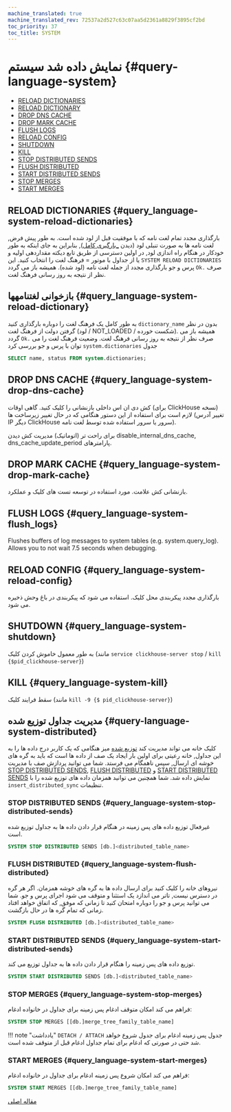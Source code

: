 ```yaml
---
machine_translated: true
machine_translated_rev: 72537a2d527c63c07aa5d2361a8829f3895cf2bd
toc_priority: 37
toc_title: SYSTEM
---
```


# نمایش داده شد سیستم {#query-language-system}

-   [RELOAD DICTIONARIES](#query_language-system-reload-dictionaries)
-   [RELOAD DICTIONARY](#query_language-system-reload-dictionary)
-   [DROP DNS CACHE](#query_language-system-drop-dns-cache)
-   [DROP MARK CACHE](#query_language-system-drop-mark-cache)
-   [FLUSH LOGS](#query_language-system-flush_logs)
-   [RELOAD CONFIG](#query_language-system-reload-config)
-   [SHUTDOWN](#query_language-system-shutdown)
-   [KILL](#query_language-system-kill)
-   [STOP DISTRIBUTED SENDS](#query_language-system-stop-distributed-sends)
-   [FLUSH DISTRIBUTED](#query_language-system-flush-distributed)
-   [START DISTRIBUTED SENDS](#query_language-system-start-distributed-sends)
-   [STOP MERGES](#query_language-system-stop-merges)
-   [START MERGES](#query_language-system-start-merges)

## RELOAD DICTIONARIES {#query_language-system-reload-dictionaries}

بارگذاری مجدد تمام لغت نامه که با موفقیت قبل از لود شده است.
به طور پیش فرض, لغت نامه ها به صورت تنبلی لود (دیدن [_بارگیری کامل](../../operations/server-configuration-parameters/settings.md#server_configuration_parameters-dictionaries_lazy_load)), بنابراین به جای اینکه به طور خودکار در هنگام راه اندازی لود, در اولین دسترسی از طریق تابع دیکته مقداردهی اولیه و یا از جداول با موتور = فرهنگ لغت را انتخاب کنید. این `SYSTEM RELOAD DICTIONARIES` پرس و جو بارگذاری مجدد از جمله لغت نامه (لود شده).
همیشه باز می گردد `Ok.` صرف نظر از نتیجه به روز رسانی فرهنگ لغت.

## بازخوانی لغتنامهها {#query_language-system-reload-dictionary}

به طور کامل یک فرهنگ لغت را دوباره بارگذاری کنید `dictionary_name` بدون در نظر گرفتن دولت از فرهنگ لغت (لود / NOT_LOADED / شکست خورده).
همیشه باز می گردد `Ok.` صرف نظر از نتیجه به روز رسانی فرهنگ لغت.
وضعیت فرهنگ لغت را می توان با پرس و جو بررسی کرد `system.dictionaries` جدول

``` sql
SELECT name, status FROM system.dictionaries;
```

## DROP DNS CACHE {#query_language-system-drop-dns-cache}

کش دی ان اس داخلی بازنشانی را کلیک کنید. گاهی اوقات (برای ClickHouse نسخه) لازم است برای استفاده از این دستور هنگامی که در حال تغییر زیرساخت ها (تغییر آدرس IP دیگر ClickHouse سرور یا سرور استفاده شده توسط لغت نامه).

برای راحت تر (اتوماتیک) مدیریت کش دیدن disable_internal_dns_cache, dns_cache_update_period پارامترهای.

## DROP MARK CACHE {#query_language-system-drop-mark-cache}

بازنشانی کش علامت. مورد استفاده در توسعه تست های کلیک و عملکرد.

## FLUSH LOGS {#query_language-system-flush_logs}

Flushes buffers of log messages to system tables (e.g. system.query_log). Allows you to not wait 7.5 seconds when debugging.

## RELOAD CONFIG {#query_language-system-reload-config}

بارگذاری مجدد پیکربندی محل کلیک. استفاده می شود که پیکربندی در باغ وحش ذخیره می شود.

## SHUTDOWN {#query_language-system-shutdown}

به طور معمول خاموش کردن کلیک (مانند `service clickhouse-server stop` / `kill {$pid_clickhouse-server}`)

## KILL {#query_language-system-kill}

سقط فرایند کلیک (مانند `kill -9 {$ pid_clickhouse-server}`)

## مدیریت جداول توزیع شده {#query-language-system-distributed}

کلیک خانه می تواند مدیریت کند [توزیع شده](../../engines/table-engines/special/distributed.md) میز هنگامی که یک کاربر درج داده ها را به این جداول, خانه رعیتی برای اولین بار ایجاد یک صف از داده ها است که باید به گره های خوشه ای ارسال, سپس ناهمگام می فرستد. شما می توانید پردازش صف با مدیریت [STOP DISTRIBUTED SENDS](#query_language-system-stop-distributed-sends), [FLUSH DISTRIBUTED](#query_language-system-flush-distributed) و [START DISTRIBUTED SENDS](#query_language-system-start-distributed-sends) نمایش داده شد. شما همچنین می توانید همزمان داده های توزیع شده را با `insert_distributed_sync` تنظیمات.

### STOP DISTRIBUTED SENDS {#query_language-system-stop-distributed-sends}

غیرفعال توزیع داده های پس زمینه در هنگام قرار دادن داده ها به جداول توزیع شده است.

``` sql
SYSTEM STOP DISTRIBUTED SENDS [db.]<distributed_table_name>
```

### FLUSH DISTRIBUTED {#query_language-system-flush-distributed}

نیروهای خانه را کلیک کنید برای ارسال داده ها به گره های خوشه همزمان. اگر هر گره در دسترس نیست, تاتر می اندازد یک استثنا و متوقف می شود اجرای پرس و جو. شما می توانید پرس و جو را دوباره امتحان کنید تا زمانی که موفق, که اتفاق خواهد افتاد زمانی که تمام گره ها در حال بازگشت.

``` sql
SYSTEM FLUSH DISTRIBUTED [db.]<distributed_table_name>
```

### START DISTRIBUTED SENDS {#query_language-system-start-distributed-sends}

توزیع داده های پس زمینه را هنگام قرار دادن داده ها به جداول توزیع می کند.

``` sql
SYSTEM START DISTRIBUTED SENDS [db.]<distributed_table_name>
```

### STOP MERGES {#query_language-system-stop-merges}

فراهم می کند امکان متوقف ادغام پس زمینه برای جداول در خانواده ادغام:

``` sql
SYSTEM STOP MERGES [[db.]merge_tree_family_table_name]
```

!!! note "یادداشت"
    `DETACH / ATTACH` جدول پس زمینه ادغام برای جدول شروع خواهد شد حتی در صورتی که ادغام برای تمام جداول ادغام قبل از متوقف شده است.

### START MERGES {#query_language-system-start-merges}

فراهم می کند امکان شروع پس زمینه ادغام برای جداول در خانواده ادغام:

``` sql
SYSTEM START MERGES [[db.]merge_tree_family_table_name]
```

[مقاله اصلی](https://clickhouse.tech/docs/en/query_language/system/) <!--hide-->
